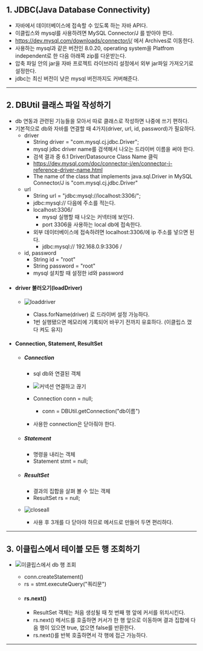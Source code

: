 ## 1. JDBC(Java Database Connectivity)
- 자바에서 데이터베이스에 접속할 수 있도록 하는 자바 API다.
- 이클립스와 mysql를 사용하려면 MySQL Connector/J 를 받아야 한다.
- https://dev.mysql.com/downloads/connector/j/ 에서 Archives로 이동한다.
- 사용하는 mysql과 같은 버전인 8.0.20, operating system을 Platfrom independent로 한 다음 아래쪽 zip를 다운받는다.
- 압축 파일 안의 jar을 자바 프로젝트 라이브러리 설정에서 외부 jar파일 가져오기로 설정한다.
- jdbc는 최신 버전이 낮은 mysql 버전까지도 커버해준다.

---
## 2. DBUtil 클래스 파일 작성하기
- db 연동과 관련된 기능들을 모아서 따로 클래스로 작성하면 나중에 쓰기 편하다.
- 기본적으로 db와 자바를 연결할 때 4가지(driver, url, id, password)가 필요하다.
	- driver
		- String driver = "com.mysql.cj.jdbc.Driver";
		- mysql jdbc driver name를 검색해서 나오는 드라이버 이름을 써야 한다.
		- 검색 결과 중 6.1 Driver/Datasource Class Name 클릭
		- https://dev.mysql.com/doc/connector-j/en/connector-j-reference-driver-name.html
		- The name of the class that implements java.sql.Driver in MySQL Connector/J is "com.mysql.cj.jdbc.Driver"
	- url
		- String url = "jdbc:mysql://localhost:3306/";
		- jdbc:mysql:// 다음에 주소를 적는다.
		- localhost:3306/
			- mysql 실행할 때 나오는 커넥터에 보인다.
			- port 3306을 사용하는 local db에 접속한다.
		- 외부 데이터베이스에 접속하려면 localhost:3306/에 ip 주소를 넣으면 된다.
			- jdbc:mysql://  192.168.0.9:3306  /
	- id, password
		- String id = "root"
		- String password = "root"
		- mysql 설치할 때 설정한 id와 password
- #### driver 불러오기(loadDriver)
	- ![loaddriver](https://github.com/user-attachments/assets/7c61fc76-51d6-43fe-8a0b-75ed5ea72c7f)

		- Class.forName(driver) 로 드라이버 설정 가능하다.
		- 1번 실행됐으면 메모리에 기록되어 바꾸기 전까지 유효하다. (이클립스 껐다 켜도 유지)
- #### Connection, Statement, ResultSet
	- ##### Connection
		- sql db와 연결된 객체
		- ![커넥션 연결하고 끊기](https://github.com/user-attachments/assets/4a2a9ede-9f45-4de9-b3f9-08181675a0d9)

		- Connection conn = null;
			- conn = DBUtil.getConnection("db이름")
		- 사용한 connection은 닫아줘야 한다.
	- ##### Statement
		- 명령을 내리는 객체
		- Statement stmt = null;
	- ##### ResultSet
		- 결과의 집합을 살펴 볼 수 있는 객체
		- ResultSet rs = null;
	- ![closeall](https://github.com/user-attachments/assets/266ae8b2-3fe0-4537-ac5e-b8c1359113bc)

		- 사용 후 3개를 다 닫아야 하므로 메서드로 만들어 두면 편리하다.

---
## 3. 이클립스에서 테이블 모든 행 조회하기
- ![이클립스에서 db 행 조회](https://github.com/user-attachments/assets/044e7e90-1273-4b11-9cc5-c8c81e1214cd)

	- conn.createStatement()
	- rs = stmt.executeQuery("쿼리문")
	- #### rs.next()
		- ResultSet 객체는 처음 생성될 때 첫 번째 행 앞에 커서를 위치시킨다.
		- rs.next() 메서드를 호출하면 커서가 한 행 앞으로 이동하며 결과 집합에 다음 행이 있으면 true, 없으면 false를 반환한다.
		- rs.next()를 반복 호출하면서 각 행에 접근 가능하다.

---

